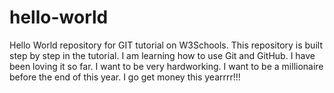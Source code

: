 # hello-world
Hello World repository for GIT tutorial on W3Schools.
This repository is built step by step in the tutorial.
I am learning how to use Git and GitHub.
I have been loving it so far. 
I want to be very hardworking. 
I want to be a millionaire before the end of this year.
I go get money this yearrrr!!!